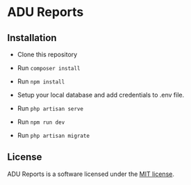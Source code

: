 # ADU Reports

## Installation

-   Clone this repository

-   Run `composer install`

-   Run `npm install`

-   Setup your local database and add credentials to .env file.

-   Run `php artisan serve`

-   Run `npm run dev`

-   Run `php artisan migrate`

## License

ADU Reports is a software licensed under the [MIT license](https://opensource.org/licenses/MIT).
